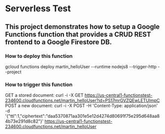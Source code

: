 # Serverless Test

## This project demonstrates how to setup a Google Functions function that provides a CRUD REST frontend to a Google Firestore DB.

### How to deploy this function
gcloud functions deploy martin_helloUser --runtime nodejs8 --trigger-http --project <Project id>

### How to trigger this function
GET a stored document:
	curl -i -X GET https://us-central1-functionstest-234600.cloudfunctions.net/martin_helloUser?id=PS17mrGVZQEwLETUlmpC
POST a new document:
	curl -i -X POST -H 'Content-Type: application/json' -d '{"ttl":1,"ciphertext":"daa5370871aa301e5e12d4274d80691f75e295d648aa84b73e291d8c82"}' https://us-central1-functionstest-234600.cloudfunctions.net/martin_helloUser
